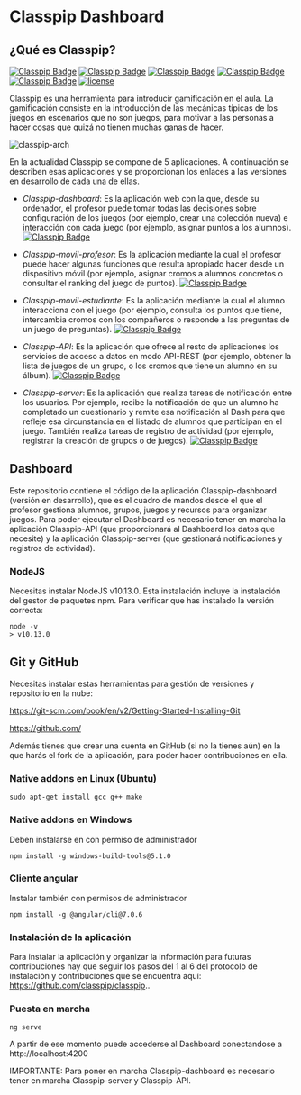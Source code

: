 # Classpip Dashboard

## ¿Qué es Classpip?

[![Classpip Badge](https://img.shields.io/badge/classpip-dashboard-brightgreen.svg)](https://github.com/classpip/classpip-dashboard-dev)
[![Classpip Badge](https://img.shields.io/badge/classpip-movil--profesor-brightgreen)](https://github.com/classpip/classpip-movil-profesor-dev)
[![Classpip Badge](https://img.shields.io/badge/classpip-movil--estudiante-brightgreen)](https://github.com/classpip/classpip-movil-estudiante-dev)
[![Classpip Badge](https://img.shields.io/badge/classpip-server-brightgreen.svg)](https://github.com/classpip/classpip-server-dev)
[![Classpip Badge](https://img.shields.io/badge/classpip-API-brightgreen)](https://github.com/classpip/classpip-API-dev)
[![license](https://img.shields.io/badge/license-Apache%202.0-blue.svg)](https://github.com/classpip/classpip/blob/master/LICENSE)


Classpip es una herramienta para introducir gamificación en el aula. La gamificación consiste en la introducción de las mecánicas típicas de los juegos en escenarios que no son juegos, para motivar a las personas a hacer cosas que quizá no tienen muchas ganas de hacer.

![classpip-arch](https://github.com/classpip/classpip/raw/master/images/project-architecture.png)

En la actualidad Classpip se compone de 5 aplicaciones. A continuación se describen esas aplicaciones y se proporcionan los enlaces a las versiones en desarrollo de cada una de ellas.
 
* *Classpip-dashboard*: Es la aplicación web con la que, desde su ordenador, el profesor puede tomar todas las decisiones sobre configuración de los juegos (por ejemplo, crear una colección nueva) e interacción con cada juego (por ejemplo, asignar puntos a los alumnos). 
[![Classpip Badge](https://img.shields.io/badge/classpip-dashboard-brightgreen.svg)](https://github.com/classpip/classpip-dashboard-dev)

* *Classpip-movil-profesor*: Es la aplicación mediante la cual el profesor puede hacer algunas funciones que resulta apropiado hacer desde un dispositivo móvil (por ejemplo, asignar cromos a alumnos concretos o consultar el ranking del juego de puntos).
[![Classpip Badge](https://img.shields.io/badge/classpip-movil--profesor-brightgreen)](https://github.com/classpip/classpip-movil-profesor-dev)

* *Classpip-movil-estudiante*: Es la aplicación mediante la cual el alumno interacciona con el juego (por ejemplo, consulta los puntos que tiene, intercambia cromos con los compañeros o responde a las preguntas de un juego de preguntas). 
[![Classpip Badge](https://img.shields.io/badge/classpip-movil--estudiante-brightgreen)](https://github.com/classpip/classpip-movil-estudiante-dev)
  
* *Classpip-API*: Es la aplicación que ofrece al resto de aplicaciones los servicios de acceso a datos en modo API-REST  (por ejemplo, obtener la lista de juegos de un grupo, o los cromos que tiene un alumno en su álbum).
[![Classpip Badge](https://img.shields.io/badge/classpip-API-brightgreen)](https://github.com/classpip/classpip-API-dev)
 
 * *Classpip-server*: Es la aplicación que realiza tareas de notificación entre los usuarios. Por ejemplo, recibe la notificación de que un alumno ha completado un cuestionario y remite esa notificación al Dash para que refleje esa circunstancia en el listado de alumnos que participan en el juego. También realiza tareas de registro de actividad (por ejemplo, registrar la creación de grupos o de juegos).
[![Classpip Badge](https://img.shields.io/badge/classpip-server-brightgreen.svg)](https://github.com/classpip/classpip-server-dev)


## Dashboard

Este repositorio contiene el código de la aplicación Classpip-dashboard (versión en desarrollo), que es el cuadro de mandos desde el que el profesor gestiona alumnos, grupos, juegos y recursos para organizar juegos. Para poder ejecutar el Dashboard es necesario tener en marcha la aplicación Classpip-API (que proporcionará al Dashboard los datos que necesite) y la aplicación Classpip-server (que gestionará notificaciones y registros de actividad).

### NodeJS

Necesitas instalar NodeJS v10.13.0. Esta instalación incluye la instalación del gestor de paquetes npm.
Para verificar que has instalado la versión correcta:
```
node -v
> v10.13.0
```
## Git y GitHub

Necesitas instalar estas herramientas para gestión de versiones y repositorio en la nube:
 
https://git-scm.com/book/en/v2/Getting-Started-Installing-Git
 
https://github.com/

Además tienes que crear una cuenta en GitHub (si no la tienes aún) en la que harás el fork de la aplicación, para poder hacer contribuciones en ella.
 
 
### Native addons en Linux (Ubuntu)

```
sudo apt-get install gcc g++ make
```

### Native addons en Windows
Deben instalarse en con permiso de administrador
```
npm install -g windows-build-tools@5.1.0
```

### Cliente angular
Instalar también con permisos de administrador
```
npm install -g @angular/cli@7.0.6
```
### Instalación de la aplicación

Para instalar la aplicación y organizar la información para futuras contribuciones hay que seguir los pasos del 1 al 6 del protocolo de instalación y contríbuciones que se encuentra aquí: https://github.com/classpip/classpip..


### Puesta en marcha

```
ng serve
```
A partir de ese momento puede accederse al Dashboard conectandose a http://localhost:4200

IMPORTANTE: Para poner en marcha Classpip-dashboard es necesario tener en marcha Classpip-server y Classpip-API.
